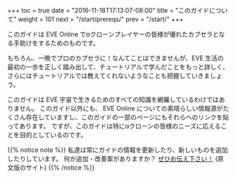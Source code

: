 +++ toc = true date = "2016-11-18T17:13:07-08:00" title = "このガイドについて" weight = 101 next = "/start/prereqs/" prev = "/start/" +++

このガイドは EVE Online でαクローンプレイヤーの皆様が優れたカプセラとなる手助けをするためのものです。

もちろん、一晩でプロのカプセラに！なんてことはできませんが、EVE 生活の最初の一歩を正しく踏み出して、チュートリアルで学んだことをもっと詳しく、さらにはチュートリアルでは教えてくれないようなことも把握していきましょう。

このガイドは EVE 宇宙で生きるためのすべての知識を網羅しているわけではありません。 このガイド以外にも、 EVE Online についての素晴らしい情報源がたくさん存在していますし、このガイドの一部のページにもそれらへのリンクを貼ってあります。 ですが、このガイドは特にαクローンの皆様のニーズに応えることを目的としているのです。

{{% notice note %}} 私達は常にガイドの情報を更新したり、新しいものを追加したりしています。 何か追加・改善案がありますか？ [ぜひお伝え下さい！](https://github.com/ayust/alpha-guide/issues/new) (原文版のサイト) {{% /notice %}}